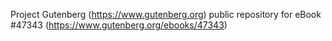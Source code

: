 Project Gutenberg (https://www.gutenberg.org) public repository for eBook #47343 (https://www.gutenberg.org/ebooks/47343)
